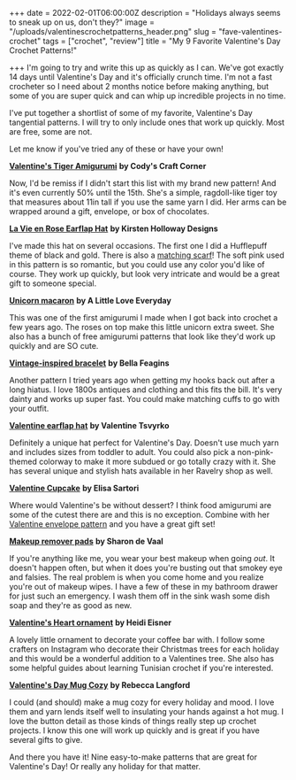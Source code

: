 +++
date = 2022-02-01T06:00:00Z
description = "Holidays always seems to sneak up on us, don't they?"
image = "/uploads/valentinescrochetpatterns_header.png"
slug = "fave-valentines-crochet"
tags = ["crochet", "review"]
title = "My 9 Favorite Valentine's Day Crochet Patterns!"

+++
I'm going to try and write this up as quickly as I can. We've got exactly 14 days until Valentine's Day and it's officially crunch time. I'm not a fast crocheter so I need about 2 months notice before making anything, but some of you are super quick and can whip up incredible projects in no time.

I've put together a shortlist of some of my favorite, Valentine's Day tangential patterns. I will try to only include ones that work up quickly. Most are free, some are not.

Let me know if you've tried any of these or have your own!

[**Valentine's Tiger Amigurumi**](https://www.ravelry.com/patterns/library/valentines-tiger-amigurumi) **by Cody's Craft Corner**

Now, I'd be remiss if I didn't start this list with my brand new pattern! And it's even currently 50% until the 15th. She's a simple, ragdoll-like tiger toy that measures about 11in tall if you use the same yarn I did. Her arms can be wrapped around a gift, envelope, or box of chocolates.

[**La Vie en Rose Earflap Hat**](https://kirstenhollowaydesigns.com/2016/11/la-vie-en-rose-baby-hat-3-6-months.html) **by Kirsten Holloway Designs**

I've made this hat on several occasions. The first one I did a Hufflepuff theme of black and gold. There is also a [matching scarf](https://kirstenhollowaydesigns.com/2017/11/la-vie-en-rose-free-ladies-crochet-scarf-pattern.html)! The soft pink used in this pattern is so romantic, but you could use any color you'd like of course. They work up quickly, but look very intricate and would be a great gift to someone special.

[**Unicorn macaron**](https://paintitcolorful.blogspot.com/2017/08/unicorn-macaron-amigurumi-pattern.html) **by A Little Love Everyday**

This was one of the first amigurumi I made when I got back into crochet a few years ago. The roses on top make this little unicorn extra sweet. She also has a bunch of free amigurumi patterns that look like they'd work up quickly and are SO cute.

[**Vintage-inspired bracelet**](http://createbellacreate.blogspot.com/2012/01/vintage-inspired-crochet-bracelet.html) **by Bella Feagins**

Another pattern I tried years ago when getting my hooks back out after a long hiatus. I love 1800s antiques and clothing and this fits the bill. It's very dainty and works up super fast. You could make matching cuffs to go with your outfit.

[**Valentine earflap hat**](https://www.ravelry.com/patterns/library/valentine-earflap-hat) **by Valentine Tsvyrko**

Definitely a unique hat perfect for Valentine's Day. Doesn't use much yarn and includes sizes from toddler to adult. You could also pick a non-pink-themed colorway to make it more subdued or go totally crazy with it. She has several unique and stylish hats available in her Ravelry shop as well.

[**Valentine Cupcake**](https://www.ravelry.com/patterns/library/valentine-cupcake) **by Elisa Sartori**

Where would Valentine's be without dessert? I think food amigurumi are some of the cutest there are and this is no exception. Combine with her [Valentine envelope pattern](https://www.etsy.com/listing/1152231602/crochet-pattern-valentine-letter?click_key=ec49b716b47b7350d74898742864b6121faecdf5%3A1152231602&click_sum=e6004c53&ref=shop_home_recs_2&crt=1) and you have a great gift set!

[**Makeup remover pads**](https://www.ravelry.com/patterns/library/make-up-removerpads-puff) **by Sharon de Vaal**

If you're anything like me, you wear your best makeup when going _out_. It doesn't happen often, but when it does you're busting out that smokey eye and falsies. The real problem is when you come home and you realize you're out of makeup wipes. I have a few of these in my bathroom drawer for just such an emergency. I wash them off in the sink wash some dish soap and they're as good as new.

[**Valentine's Heart ornament**](https://www.stonegnome.com/2018/02/a-valentines-heart-for-you.html) **by Heidi Eisner**

A lovely little ornament to decorate your coffee bar with. I follow some crafters on Instagram who decorate their Christmas trees for each holiday and this would be a wonderful addition to a Valentines tree. She also has some helpful guides about learning Tunisian crochet if you're interested.

[**Valentine's Day Mug Cozy**](https://yarnandchai.com/valentines-day-mug-cozy/) **by Rebecca Langford**

I could (and should) make a mug cozy for every holiday and mood. I love them and yarn lends itself well to insulating your hands against a hot mug. I love the button detail as those kinds of things really step up crochet projects. I know this one will work up quickly and is great if you have several gifts to give.

And there you have it! Nine easy-to-make patterns that are great for Valentine's Day! Or really any holiday for that matter.